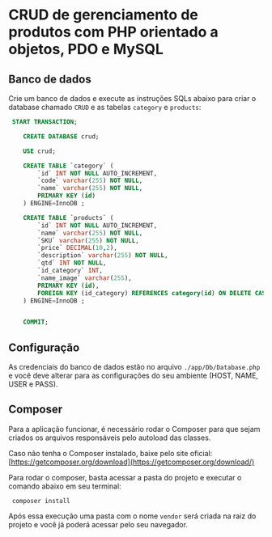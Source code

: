 # CRUD de gerenciamento de produtos com PHP orientado a objetos, PDO e MySQL 
## Banco de dados
Crie um banco de dados e execute as instruções SQLs abaixo para criar o database chamado `CRUD` e as tabelas `category` e `products`:
```sql
 START TRANSACTION;

	CREATE DATABASE crud;

	USE crud;

	CREATE TABLE `category` (
		`id` INT NOT NULL AUTO_INCREMENT,
		`code` varchar(255) NOT NULL,
		`name` varchar(255) NOT NULL,
		PRIMARY KEY (id)
	) ENGINE=InnoDB ;

	CREATE TABLE `products` (
		`id` INT NOT NULL AUTO_INCREMENT,
		`name` varchar(255) NOT NULL,
		`SKU` varchar(255) NOT NULL,
		`price` DECIMAL(10,2),
		`description` varchar(255) NOT NULL,
		`qtd` INT NOT NULL,
		`id_category` INT,
		`name_image` varchar(255),
		PRIMARY KEY (id),
		FOREIGN KEY (id_category) REFERENCES category(id) ON DELETE CASCADE
	) ENGINE=InnoDB ;


	COMMIT;
```

## Configuração
As credenciais do banco de dados estão no arquivo `./app/Db/Database.php` e você deve alterar para as configurações do seu ambiente (HOST, NAME, USER e PASS).

## Composer
Para a aplicação funcionar, é necessário rodar o Composer para que sejam criados os arquivos responsáveis pelo autoload das classes.

Caso não tenha o Composer instalado, baixe pelo site oficial: [https://getcomposer.org/download](https://getcomposer.org/download/)

Para rodar o composer, basta acessar a pasta do projeto e executar o comando abaixo em seu terminal:
```shell
 composer install
```

Após essa execução uma pasta com o nome `vendor` será criada na raiz do projeto e você já poderá acessar pelo seu navegador.

